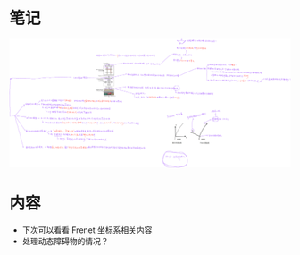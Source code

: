 # 笔记

<img src="自动驾驶决策规划技术详解(全局规划、行为决策、运动规划).png" alt="img" style="zoom: 100%">

# 内容

* 下次可以看看 Frenet 坐标系相关内容
* 处理动态障碍物的情况？